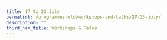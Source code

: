 ```yaml
---
title: 17 to 23 July
permalink: /programmes-old/workshops-and-talks/17-23-july/
description: ""
third_nav_title: Workshops & Talks
---
```


